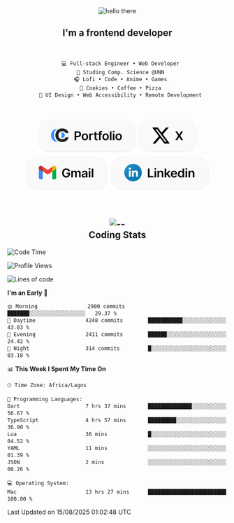 <div align="center">
  
  <img src="https://readme-typing-svg.demolab.com?font=Fira+Code&weight=600&size=24&duration=4000&pause=300&color=3291FF&center=true&vCenter=true&random=false&width=300&height=24&lines=Hey+There;Hola;Namaste;Aloha;Bonjour;Konnichiwa" alt="hello there" height="36" width="300" />
  <h2>I'm a frontend developer</h2>
  
</div>

<br/>

<div align="center">
  
  ```
    💻 Full-stack Engineer • Web Developer
    💼 Studing Comp. Science @UNN
    🎧 Lofi • Code • Anime • Games
    🍪 Cookies • Coffee • Pizza
    📖 UI Design • Web Accessibility • Remote Development
  ```

</div>

<br/>

<div align="center">

  [![portfolio](./assets/badge-portfolio.svg)](https://okoyecharles.com)
  [![X](./assets/badge-x.svg)](https://x.com/okoyecharlesk)
  [![mail](./assets/badge-mail.svg)](mailto:okoyecharles509@gmail.com)
  [![linkedin](./assets/badge-linkedin.svg)](https://linkedin.com/in/okoyecharles)
  
</div>

<br/>



<div align="center">

  <h2>
    <img src="https://media.giphy.com/media/UVG0BN8TOMKkPOJS6e/giphy.gif?cid=790b7611dhvp8dydhh4r22mjr73owy4d5zzlo7s5zyk60w8s&ep=v1_stickers_search&rid=giphy.gif&ct=s" alt="--" height="50" width="50" />
    <br/>
    Coding Stats
  </h2>
  
</div>

<!--START_SECTION:waka-->
![Code Time](http://img.shields.io/badge/Code%20Time-733%20hrs%2032%20mins-blue)

![Profile Views](http://img.shields.io/badge/Profile%20Views-0-blue)

![Lines of code](https://img.shields.io/badge/From%20Hello%20World%20I%27ve%20Written-9.1%20million%20lines%20of%20code-blue)

**I'm an Early 🐤** 

```text
🌞 Morning                2900 commits        ███████░░░░░░░░░░░░░░░░░░   29.37 % 
🌆 Daytime                4248 commits        ███████████░░░░░░░░░░░░░░   43.03 % 
🌃 Evening                2411 commits        ██████░░░░░░░░░░░░░░░░░░░   24.42 % 
🌙 Night                  314 commits         █░░░░░░░░░░░░░░░░░░░░░░░░   03.18 % 
```


📊 **This Week I Spent My Time On** 

```text
🕑︎ Time Zone: Africa/Lagos

💬 Programming Languages: 
Dart                     7 hrs 37 mins       ██████████████░░░░░░░░░░░   56.67 % 
TypeScript               4 hrs 57 mins       █████████░░░░░░░░░░░░░░░░   36.90 % 
Lua                      36 mins             █░░░░░░░░░░░░░░░░░░░░░░░░   04.52 % 
YAML                     11 mins             ░░░░░░░░░░░░░░░░░░░░░░░░░   01.39 % 
JSON                     2 mins              ░░░░░░░░░░░░░░░░░░░░░░░░░   00.26 % 

💻 Operating System: 
Mac                      13 hrs 27 mins      █████████████████████████   100.00 % 
```


 Last Updated on 15/08/2025 01:02:48 UTC
<!--END_SECTION:waka-->

